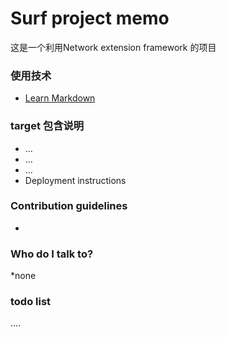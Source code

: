 # Surf project memo #

这是一个利用Network extension framework 的项目

### 使用技术 ###

* [Learn Markdown](https://bitbucket.org/tutorials/markdowndemo)

### target 包含说明 ###
* ...
* ...
* ...
* Deployment instructions

### Contribution guidelines ###

*


### Who do I talk to? ###

*none
### todo list ####
....
